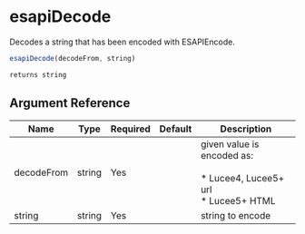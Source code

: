 # esapiDecode

Decodes a string that has been encoded with ESAPIEncode.

```javascript
esapiDecode(decodeFrom, string)
```

```javascript
returns string
```

## Argument Reference

| Name | Type | Required | Default | Description |
| --- | --- | --- | --- | --- |
| decodeFrom | string | Yes |  | given value is encoded as:<br /><br />* Lucee4, Lucee5+ url<br />* Lucee5+ HTML |
| string | string | Yes |  | string to encode |
